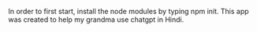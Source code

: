 In order to first start, install the node modules by typing npm init. 
This app was created to help my grandma use chatgpt in Hindi. 
